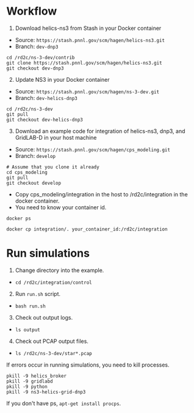 # Workflow

1. Download helics-ns3 from Stash in your Docker container
  - Source: `https://stash.pnnl.gov/scm/hagen/helics-ns3.git`
  - Branch: `dev-dnp3`
```shell
cd /rd2c/ns-3-dev/contrib
git clone https://stash.pnnl.gov/scm/hagen/helics-ns3.git
git checkout dev-dnp3
```
2. Update NS3 in your Docker container
  - Source: `https://stash.pnnl.gov/scm/hagen/ns-3-dev.git`
  - Branch: `dev-helics-dnp3`
```shell
cd /rd2c/ns-3-dev
git pull
git checkout dev-helics-dnp3
```
3. Download an example code for integration of helics-ns3, dnp3, and GridLAB-D in your host machine
  - Source: `https://stash.pnnl.gov/scm/hagen/cps_modeling.git`
  - Branch: `develop`
```shell
# Assume that you clone it already
cd cps_modeling
git pull
git checkout develop
```
  - Copy cps_modeling/integration in the host to /rd2c/integration in the docker container.
  - You need to know your container id.
```shell
docker ps

docker cp integration/. your_container_id:/rd2c/integration
```


# Run simulations

1. Change directory into the example.
  - `cd /rd2c/integration/control`
2. Run `run.sh` script.
  - `bash run.sh`
3. Check out output logs.
  - `ls output`
4. Check out PCAP output files.
  - `ls /rd2c/ns-3-dev/star*.pcap`

If errors occur in running simulations, you need to kill processes.

```shell
pkill -9 helics_broker
pkill -9 gridlabd
pkill -9 python
pkill -9 ns3-helics-grid-dnp3
```

If you don't have ps, `apt-get install procps`.

